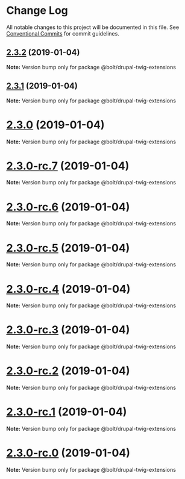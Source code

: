 # Change Log

All notable changes to this project will be documented in this file.
See [Conventional Commits](https://conventionalcommits.org) for commit guidelines.

## [2.3.2](https://github.com/bolt-design-system/bolt/tree/master/packages/drupal-stubs/compare/v2.3.1...v2.3.2) (2019-01-04)

**Note:** Version bump only for package @bolt/drupal-twig-extensions





## [2.3.1](https://github.com/bolt-design-system/bolt/tree/master/packages/drupal-stubs/compare/v2.3.0...v2.3.1) (2019-01-04)

**Note:** Version bump only for package @bolt/drupal-twig-extensions





# [2.3.0](https://github.com/bolt-design-system/bolt/tree/master/packages/drupal-stubs/compare/v2.3.0-rc.7...v2.3.0) (2019-01-04)

**Note:** Version bump only for package @bolt/drupal-twig-extensions





# [2.3.0-rc.7](https://github.com/bolt-design-system/bolt/tree/master/packages/drupal-stubs/compare/v2.3.0-rc.6...v2.3.0-rc.7) (2019-01-04)

**Note:** Version bump only for package @bolt/drupal-twig-extensions





# [2.3.0-rc.6](https://github.com/bolt-design-system/bolt/tree/master/packages/drupal-stubs/compare/v2.3.0-rc.5...v2.3.0-rc.6) (2019-01-04)

**Note:** Version bump only for package @bolt/drupal-twig-extensions





# [2.3.0-rc.5](https://github.com/bolt-design-system/bolt/tree/master/packages/drupal-stubs/compare/v2.3.0-rc.4...v2.3.0-rc.5) (2019-01-04)

**Note:** Version bump only for package @bolt/drupal-twig-extensions





# [2.3.0-rc.4](https://github.com/bolt-design-system/bolt/tree/master/packages/drupal-stubs/compare/v2.3.0-rc.3...v2.3.0-rc.4) (2019-01-04)

**Note:** Version bump only for package @bolt/drupal-twig-extensions





# [2.3.0-rc.3](https://github.com/bolt-design-system/bolt/tree/master/packages/drupal-stubs/compare/v2.3.0-rc.2...v2.3.0-rc.3) (2019-01-04)

**Note:** Version bump only for package @bolt/drupal-twig-extensions





# [2.3.0-rc.2](https://github.com/bolt-design-system/bolt/tree/master/packages/drupal-stubs/compare/v2.3.0-rc.1...v2.3.0-rc.2) (2019-01-04)

**Note:** Version bump only for package @bolt/drupal-twig-extensions





# [2.3.0-rc.1](https://github.com/bolt-design-system/bolt/tree/master/packages/drupal-stubs/compare/vv2.3.0-rc.0...v2.3.0-rc.1) (2019-01-04)

**Note:** Version bump only for package @bolt/drupal-twig-extensions





# [2.3.0-rc.0](https://github.com/bolt-design-system/bolt/tree/master/packages/drupal-stubs/compare/v2.2.1...v2.3.0-rc.0) (2019-01-04)

**Note:** Version bump only for package @bolt/drupal-twig-extensions
